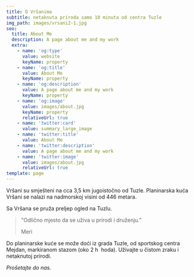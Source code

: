 ```yaml
---
title: O Vršanima
subtitle: netaknuta priroda samo 10 minuta od centra Tuzle
img_path: images/vrsani2-1.jpg
seo:
  title: About Me
  description: A page about me and my work
  extra:
    - name: 'og:type'
      value: website
      keyName: property
    - name: 'og:title'
      value: About Me
      keyName: property
    - name: 'og:description'
      value: A page about me and my work
      keyName: property
    - name: 'og:image'
      value: images/about.jpg
      keyName: property
      relativeUrl: true
    - name: 'twitter:card'
      value: summary_large_image
    - name: 'twitter:title'
      value: About Me
    - name: 'twitter:description'
      value: A page about me and my work
    - name: 'twitter:image'
      value: images/about.jpg
      relativeUrl: true
template: page
---
```

Vršani  su smješteni na cca 3,5 km jugoistočno od Tuzle. Planinarska kuća Vršani se nalazi na nadmorskoj visini od 446 metara.

Sa Vršana se pruža preljep ogled na Tuzlu.

> "Odlično mjesto da se uživa u prirodi i druženju."
>
> Meri

Do planinarske kuće se može doći iz grada Tuzle, od sportskog centra Mejdan, markiranom stazom (oko 2 h  hoda). Uživajte u čistom zraku i netaknutoj prirodi. 

*Prošetajte do nas.*
